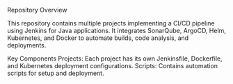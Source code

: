 Repository Overview

This repository contains multiple projects implementing a CI/CD pipeline using Jenkins for Java applications. It integrates SonarQube, ArgoCD, Helm, Kubernetes, and Docker to automate builds, code analysis, and deployments.

Key Components
Projects: Each project has its own Jenkinsfile, Dockerfile, and Kubernetes deployment configurations.
Scripts: Contains automation scripts for setup and deployment.
